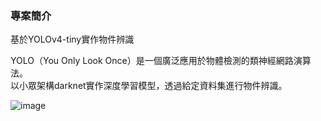 ### 專案簡介
基於YOLOv4-tiny實作物件辨識

YOLO（You Only Look Once）是一個廣泛應用於物體檢測的類神經網路演算法。<br>
以小眾架構darknet實作深度學習模型，透過給定資料集進行物件辨識。

![image](https://github.com/yustinachang/1121_20009_Digital-Image-Processing-and-Analysis/assets/104688505/7a33ff1e-3386-4c99-92e9-88686bad97ba)
